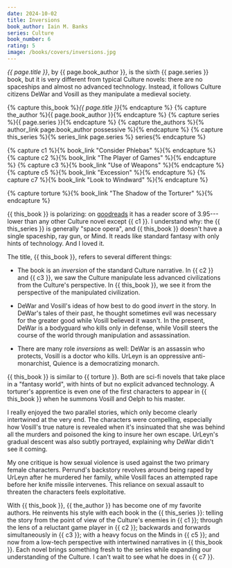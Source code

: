 ```yaml
---
date: 2024-10-02
title: Inversions
book_author: Iain M. Banks
series: Culture
book_number: 6
rating: 5
image: /books/covers/inversions.jpg
---
```


<cite class="book-title">{{ page.title }}</cite>, by <span
class="author-name">{{ page.book_author }}</span>, is the sixth <span
class="book-series">{{ page.series }}</span> book, but it is very different
from typical Culture novels: there are no spaceships and almost no advanced
technology. Instead, it follows Culture citizens DeWar and Vosill as they
manipulate a medieval society.

{% capture this_book %}<cite class="book-title">{{ page.title }}</cite>{% endcapture %}
{% capture the_author %}<span class="author-name">{{ page.book_author }}</span>{% endcapture %}
{% capture series %}<span class="book-series">{{ page.series }}</span>{% endcapture %}
{% capture the_authors %}{% author_link page.book_author possessive %}{% endcapture %}
{% capture this_series %}{% series_link page.series %} series{% endcapture %}

{% capture c1 %}{% book_link "Consider Phlebas" %}{% endcapture %}
{% capture c2 %}{% book_link "The Player of Games" %}{% endcapture %}
{% capture c3 %}{% book_link "Use of Weapons" %}{% endcapture %}
{% capture c5 %}{% book_link "Excession" %}{% endcapture %}
{% capture c7 %}{% book_link "Look to Windward" %}{% endcapture %}

{% capture torture %}{% book_link "The Shadow of the Torturer" %}{% endcapture %}

{{ this_book }} is polarizing: on [goodreads][gr] it has a reader score of
3.95---lower than any other Culture novel except {{ c1 }}. I understand why:
the {{ this_series }} is generally "space opera", and {{ this_book }} doesn't
have a single spaceship, ray gun, or Mind. It reads like standard fantasy with
only hints of technology. And I loved it.

[gr]: https://www.goodreads.com/book/show/12017.Inversions

The title, {{ this_book }}, refers to several different things:

- The book is an _inversion_ of the standard Culture narrative. In {{ c2 }}
  and {{ c3 }}, we saw the Culture manipulate less advanced civilizations from
  the Culture's perspective. In {{ this_book }}, we see it from the
  perspective of the manipulated civilization.

- DeWar and Vosill's ideas of how best to do good _invert_ in the story. In
  DeWar's tales of their past, he thought sometimes evil was necessary for the
  greater good while Vosill believed it wasn't. In the present, DeWar is a
  bodyguard who kills only in defense, while Vosill steers the course of the
  world through manipulation and assassination.

- There are many role _inversions_ as well:  DeWar is an assassin who
  protects, Vosill is a doctor who kills. UrLeyn is an oppressive
  anti-monarchist, Quience is a democratizing monarch.

{{ this_book }} is similar to {{ torture }}. Both are sci-fi novels that take
place in a "fantasy world", with hints of but no explicit advanced technology.
A torturer's apprentice is even one of the first characters to appear in {{
this_book }} when he summons Vosill and Oelph to his master.

I really enjoyed the two parallel stories, which only become clearly
intertwined at the very end. The characters were compelling, especially how
Vosill's true nature is revealed when it's insinuated that she was behind all
the murders and poisoned the king to insure her own escape. UrLeyn's gradual
descent was also subtly portrayed, explaining why DeWar didn't see it coming.

My one critique is how sexual violence is used against the two primary female
characters. Perrund's backstory revolves around being raped by UrLeyn after he
murdered her family, while Vosill faces an attempted rape before her knife
missile intervenes. This reliance on sexual assault to threaten the characters
feels exploitative.

With {{ this_book }}, {{ the_author }} has become one of my favorite authors.
He reinvents his style with each book in the {{ this_series }}: telling the
story from the point of view of the Culture's enemies in {{ c1 }}; through the
lens of a reluctant game player in {{ c2 }}; backwards and forwards
simultaneously in {{ c3 }}; with a heavy focus on the Minds in {{ c5 }}; and
now from a low-tech perspective with intertwined narratives in {{ this_book
}}. Each novel brings something fresh to the series while expanding our
understanding of the Culture. I can't wait to see what he does in {{ c7 }}.
